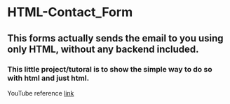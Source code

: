 # HTML-Contact_Form


## This forms actually sends the email to you using only HTML, without any backend included. 
### This little project/tutoral is to show the simple way to do so with html and just html.

YouTube reference [link](https://youtu.be/r4RQ38EoLds)

